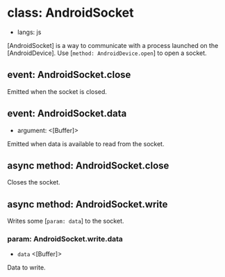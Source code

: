 # class: AndroidSocket
* langs: js

[AndroidSocket] is a way to communicate with a process launched on the [AndroidDevice]. Use [`method: AndroidDevice.open`] to open a socket.

## event: AndroidSocket.close

Emitted when the socket is closed.

## event: AndroidSocket.data
- argument: <[Buffer]>

Emitted when data is available to read from the socket.

## async method: AndroidSocket.close

Closes the socket.

## async method: AndroidSocket.write

Writes some [`param: data`] to the socket.

### param: AndroidSocket.write.data
- `data` <[Buffer]>

Data to write.
